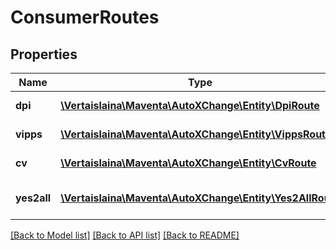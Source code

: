 # ConsumerRoutes

## Properties
Name | Type | Description | Notes
------------ | ------------- | ------------- | -------------
**dpi** | [**\Vertaislaina\Maventa\AutoXChange\Entity\DpiRoute**](DpiRoute.md) | DPI route information | [optional] 
**vipps** | [**\Vertaislaina\Maventa\AutoXChange\Entity\VippsRoute**](VippsRoute.md) | Vipps route information | [optional] 
**cv** | [**\Vertaislaina\Maventa\AutoXChange\Entity\CvRoute**](CvRoute.md) | Netbank via CV registry | [optional] 
**yes2all** | [**\Vertaislaina\Maventa\AutoXChange\Entity\Yes2AllRoute**](Yes2AllRoute.md) | Netbank via Yes2All registry | [optional] 

[[Back to Model list]](../README.md#documentation-for-models) [[Back to API list]](../README.md#documentation-for-api-endpoints) [[Back to README]](../README.md)


